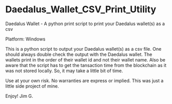 # Daedalus_Wallet_CSV_Print_Utility
Daedalus Wallet - A python print script to print your Daedalus wallet(s) as a csv

Platform: Windows

This is a python script to output your Daedalus wallet(s) as a csv file.  One should always double check the output with the Daedalus wallet.  The wallets print in the order of their wallet id and not their wallet name.  Also be aware that the script has to get the tansaction time from the blockchain as it was not stored locally. So, it may take a little bit of time.

Use at your own risk. No warranties are express or implied.  This was just a little side project of mine.

Enjoy! 
Jim G.
